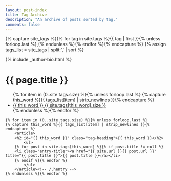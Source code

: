 ```yaml
---
layout: post-index
title: Tag Archive
description: "An archive of posts sorted by tag."
comments: false
---
```


{% capture site_tags %}{% for tag in site.tags %}{{ tag | first }}{% unless forloop.last %},{% endunless %}{% endfor %}{% endcapture %}
{% assign tags_list = site_tags | split:',' | sort %}

  <div class="article-author-side">
    {% include _author-bio.html %}
  </div>
  <div id="index">
    <h1>{{ page.title }}</h1>
    <ul class="entry-meta inline-list">
    {% for item in (0..site.tags.size) %}{% unless forloop.last %}
        {% capture this_word %}{{ tags_list[item] | strip_newlines }}{% endcapture %}
        <li><a href="#{{ this_word }}" class="tag"><span class="term">{{ this_word }}</span> <span class="count">{{ site.tags[this_word].size }}</span></a></li>
    {% endunless %}{% endfor %}
    </ul>

    {% for item in (0..site.tags.size) %}{% unless forloop.last %}
    {% capture this_word %}{{ tags_list[item] | strip_newlines }}{% endcapture %}
        <article>
        <h2 id="{{ this_word }}" class="tag-heading">{{ this_word }}</h2>
            <ul>
        {% for post in site.tags[this_word] %}{% if post.title != null %}
        <li class="entry-title"><a href="{{ site.url }}{{ post.url }}" title="{{ post.title }}">{{ post.title }}</a></li>
        {% endif %}{% endfor %}
            </ul>
        </article><!-- /.hentry -->
    {% endunless %}{% endfor %}
  </div><!-- /#index -->
  


